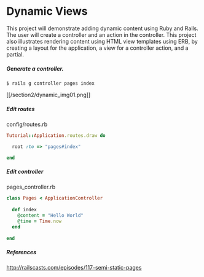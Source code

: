 # Dynamic Views

This project will demonstrate adding dynamic content using Ruby and Rails. The user will create a controller and an action in the controller.  This project also illustrates rendering content using HTML view templates using ERB, by creating a layout for the application, a view for a controller action, and a partial.

##### Generate a controller. 
```
$ rails g controller pages index
```

[[/section2/dynamic_img01.png]]


##### Edit routes

config/routes.rb

```ruby
Tutorial::Application.routes.draw do

  root :to => "pages#index"

end
```

##### Edit controller 

pages_controller.rb

```ruby
class Pages < ApplicationController
  
  def index
    @content = "Hello World"
    @time = Time.now
  end
  
end
```

##### References

http://railscasts.com/episodes/117-semi-static-pages

